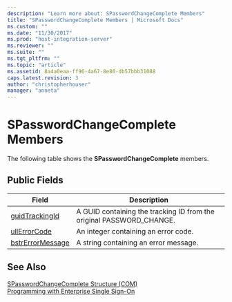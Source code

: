 ```yaml
---
description: "Learn more about: SPasswordChangeComplete Members"
title: "SPasswordChangeComplete Members | Microsoft Docs"
ms.custom: ""
ms.date: "11/30/2017"
ms.prod: "host-integration-server"
ms.reviewer: ""
ms.suite: ""
ms.tgt_pltfrm: ""
ms.topic: "article"
ms.assetid: 8a4a0eaa-ff96-4a67-8e80-db57bbb31088
caps.latest.revision: 3
author: "christopherhouser"
manager: "anneta"
---
```

# SPasswordChangeComplete Members
The following table shows the **SPasswordChangeComplete** members.  
  
## Public Fields  
  
|Field|Description|  
|-----------|-----------------|  
|[guidTrackingId](../esso/spasswordchangecomplete-guidtrackingid-field.md)|A GUID containing the tracking ID from the original PASSWORD_CHANGE.|  
|[ullErrorCode](../esso/spasswordchangecomplete-ullerrorcode-field.md)|An integer containing an error code.|  
|[bstrErrorMessage](../esso/spasswordchangecomplete-bstrerrormessage-field.md)|A string containing an error message.|  
  
## See Also  
 [SPasswordChangeComplete Structure (COM)](../esso/spasswordchangecomplete-structure-com.md)   
 [Programming with Enterprise Single Sign-On](../esso/programming-with-enterprise-single-sign-on.md)
